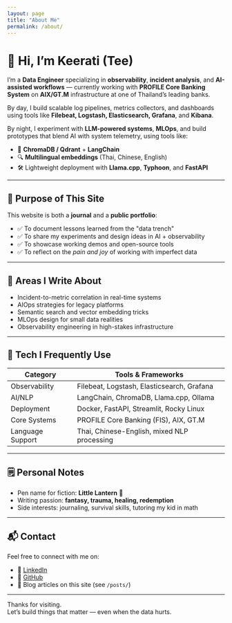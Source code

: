 ```yaml
---
layout: page
title: "About Me"
permalink: /about/
---
```


# 👋 Hi, I’m Keerati (Tee)

I’m a **Data Engineer** specializing in **observability**, **incident analysis**, and **AI-assisted workflows** — currently working with **PROFILE Core Banking System** on **AIX/GT.M** infrastructure at one of Thailand’s leading banks.

By day, I build scalable log pipelines, metrics collectors, and dashboards using tools like **Filebeat, Logstash, Elasticsearch, Grafana**, and **Kibana**.

By night, I experiment with **LLM-powered systems**, **MLOps**, and build prototypes that blend AI with system telemetry, using tools like:

- 🧠 **ChromaDB / Qdrant** + **LangChain**
- 🔍 **Multilingual embeddings** (Thai, Chinese, English)
- 🛠️ Lightweight deployment with **Llama.cpp**, **Typhoon**, and **FastAPI**

---

## 🎯 Purpose of This Site

This website is both a **journal** and a **public portfolio**:
- ✅ To document lessons learned from the "data trench"
- ✅ To share my experiments and design ideas in AI + observability
- ✅ To showcase working demos and open-source tools
- ✅ To reflect on the *pain and joy* of working with imperfect data

---

## 🧪 Areas I Write About

- Incident-to-metric correlation in real-time systems  
- AIOps strategies for legacy platforms  
- Semantic search and vector embedding tricks  
- MLOps design for small data realities  
- Observability engineering in high-stakes infrastructure  

---

## 🧰 Tech I Frequently Use

| Category         | Tools & Frameworks |
|------------------|--------------------|
| Observability    | Filebeat, Logstash, Elasticsearch, Grafana |
| AI/NLP           | LangChain, ChromaDB, Llama.cpp, Ollama |
| Deployment       | Docker, FastAPI, Streamlit, Rocky Linux |
| Core Systems     | PROFILE Core Banking (FIS), AIX, GT.M |
| Language Support | Thai, Chinese-English, mixed NLP processing |

---

## 🗒️ Personal Notes

- Pen name for fiction: **Little Lantern** 🌙  
- Writing passion: **fantasy, trauma, healing, redemption**
- Side interests: journaling, survival skills, tutoring my kid in math

---

## 📬 Contact

Feel free to connect with me on:

- 🔗 [LinkedIn](https://www.linkedin.com/in/keerati-pakakasama)
- 📜 [GitHub](https://github.com/acodeforone)
- 📝 Blog articles on this site (see `/posts/`)

---

Thanks for visiting.  
Let’s build things that matter — even when the data hurts.




